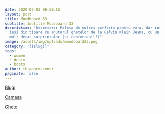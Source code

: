 ```yaml
---
date: 2020-07-03 06:50:16
layout: post
title: Moodboard 33
subtitle: Subtitle Moodboard 33
description: "Descriere: Paleta de culori perfecta pentru vara, dar inca poti
  iesi din tipare cu ajutorul ghetelor de la Calvin Klein Jeans, cu un toc mai
  mult decat surprinzator (si confortabil!)"
image: /assets/img/uploads/moodboard33.png
category: "{{slug}}"
tags:
  - women
  - denim
  - boots
author: thiagorossener
paginate: false
---
```

[Blugi](http://bit.do/fGmVp)

[Camasa](http://bit.do/fGmVi)

[Ghete](http://bit.do/fGmVn)